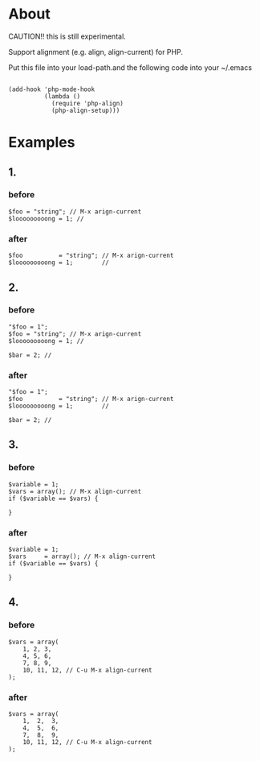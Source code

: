 # About #
CAUTION!! this is still experimental.

Support alignment (e.g. align, align-current) for PHP.

Put this file into your load-path.and the following code into your ~/.emacs

<code>
(add-hook 'php-mode-hook
          (lambda ()
            (require 'php-align)
            (php-align-setup)))
</code>

# Examples #

## 1. ##

### before ###

    $foo = "string"; // M-x arign-current
    $looooooooong = 1; //

### after ###

    $foo          = "string"; // M-x arign-current
    $looooooooong = 1;        //

## 2. ##

### before ###

    "$foo = 1";
    $foo = "string"; // M-x arign-current
    $looooooooong = 1; //

    $bar = 2; //

### after ###

    "$foo = 1";
    $foo          = "string"; // M-x arign-current
    $looooooooong = 1;        //

    $bar = 2; //

## 3. ##

### before ###
    $variable = 1;
    $vars = array(); // M-x align-current
    if ($variable == $vars) {

    }

### after ###
    $variable = 1;
    $vars     = array(); // M-x align-current
    if ($variable == $vars) {

    }

## 4. ##

### before ###
    $vars = array(
        1, 2, 3,
        4, 5, 6,
        7, 8, 9,
        10, 11, 12, // C-u M-x align-current
    );

### after ###
    $vars = array(
        1,  2,  3,
        4,  5,  6,
        7,  8,  9,
        10, 11, 12, // C-u M-x align-current
    );